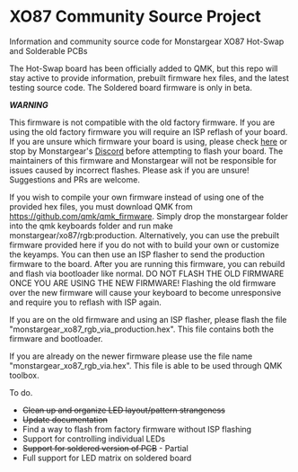 # XO87 Community Source Project
Information and community source code for Monstargear XO87 Hot-Swap and Solderable PCBs

The Hot-Swap board has been officially added to QMK, but this repo will stay active to provide information, prebuilt firmware hex files, and the latest testing source code.  The Soldered board firmware is only in beta.

***WARNING***

This firmware is not compatible with the old factory firmware.  If you are using the old factory firmware you will require an ISP reflash of your board.   If you are unsure which firmware your board is using, please check [here](https://www.monstargears.com/75/?bmode=view&idx=5748773&back_url=&t=board&page=1) or stop by Monstargear's [Discord](https://discord.gg/YhKJ5k2AVC) before attempting to flash your board.  The maintainers of this firmware and Monstargear will not be responsible for issues caused by incorrect flashes.  Please ask if you are unsure!  Suggestions and PRs are welcome.

If you wish to compile your own firmware instead of using one of the provided hex files, you must download QMK from https://github.com/qmk/qmk_firmware.  Simply drop the monstargear folder into the qmk keyboards folder and run make monstargear/xo87/rgb:production.  Alternatively, you can use the prebuilt firmware provided here if you do not with to build your own or customize the keyamps.  You can then use an ISP flasher to send the production firmware to the board.  After you are running this firmware, you can rebuild and flash via bootloader like normal.  DO NOT FLASH THE OLD FIRMWARE ONCE YOU ARE USING THE NEW FIRMWARE!  Flashing the old firmware over the new firmware will cause your keyboard to become unresponsive and require you to reflash with ISP again.

If you are on the old firmware and using an ISP flasher, please flash the file "monstargear_xo87_rgb_via_production.hex".  This file contains both the firmware and bootloader.

If you are already on the newer firmware please use the file name "monstargear_xo87_rgb_via.hex".  This file is able to be used through QMK toolbox.

To do.

* ~~Clean up and organize LED layout/pattern strangeness~~
* ~~Update documentation~~
* Find a way to flash from factory firmware without ISP flashing
* Support for controlling individual LEDs
* ~~Support for soldered version of PCB~~ - Partial
* Full support for LED matrix on soldered board

